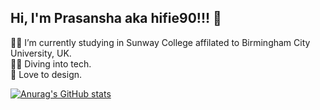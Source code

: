 ## Hi, I'm Prasansha aka hifie90!!! 👋

👩‍🎓 I’m currently studying in Sunway College affilated to Birmingham City University, UK.<br/>
👩‍💻 Diving into tech.<br/>
🎨 Love to design.<br/>


[![Anurag's GitHub stats](https://github-readme-stats.vercel.app/api?username=hifie90&show_icons=true&theme=tokyonight)](https://github.com/anuraghazra/github-readme-stats)
